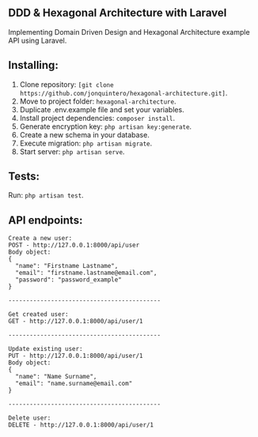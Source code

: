 ## DDD & Hexagonal Architecture with Laravel

Implementing Domain Driven Design and Hexagonal Architecture example API using Laravel.

## Installing:

1. Clone repository: `[git clone https://github.com/jonquintero/hexagonal-architecture.git]`.
2. Move to project folder: `hexagonal-architecture`.
3. Duplicate .env.example file and set your variables.
4. Install project dependencies: `composer install`.
6. Generate encryption key: `php artisan key:generate`.
6. Create a new schema in your database.
7. Execute migration: `php artisan migrate`.
8. Start server: `php artisan serve`.

## Tests:
Run: `php artisan test`.

## API endpoints:

```
Create a new user:
POST - http://127.0.0.1:8000/api/user
Body object:
{
  "name": "Firstname Lastname",
  "email": "firstname.lastname@email.com",
  "password": "password_example"
}

-------------------------------------------

Get created user:
GET - http://127.0.0.1:8000/api/user/1

-------------------------------------------

Update existing user:
PUT - http://127.0.0.1:8000/api/user/1
Body object:
{
  "name": "Name Surname",
  "email": "name.surname@email.com"
}

-------------------------------------------

Delete user:
DELETE - http://127.0.0.1:8000/api/user/1

